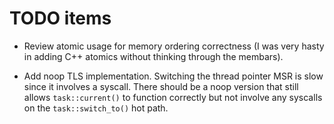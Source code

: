 # TODO items

- Review atomic usage for memory ordering correctness (I was very hasty in
  adding C++ atomics without thinking through the membars).

- Add noop TLS implementation. Switching the thread pointer MSR is slow since
  it involves a syscall. There should be a noop version that still allows
  `task::current()` to function correctly but not involve any syscalls on
  the `task::switch_to()` hot path.
